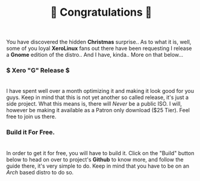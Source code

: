 # <center>🎉 Congratulations 🎉</center><br />

You have discovered the hidden **Christmas** surprise.. As to what it is, well, some of you loyal **XeroLinux** fans out there have been requesting I release a **Gnome** edition of the distro.. And I have, kinda.. More on that below...
<br />

### $ Xero "G" Release $<br /><br />

I have spent well over a month optimizing it and making it look good for you guys. Keep in mind that this is not yet another so called release, it's just a side project. What this means is, there will *Never* be a public ISO. I will, however be making it available as a Patron only download ($25 Tier). Feel free to join us there.<br />

### Build it For Free.<br /><br />

In order to get it for free, you will have to build it. Click on the "Build" button below to head on over to project's **Github** to know more, and follow the guide there, it's very simple to do. Keep in mind that you have to be on an *Arch* based distro to do so.<br />
